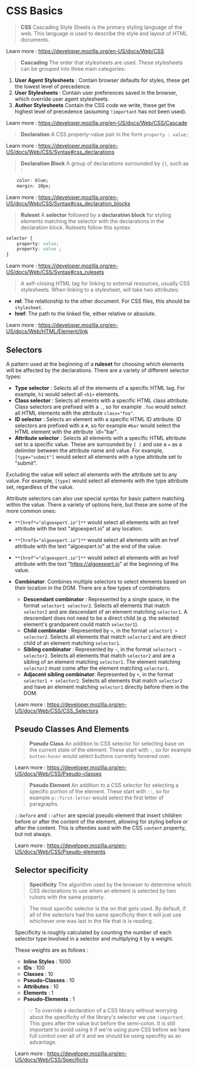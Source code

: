 # CSS Basics

> **CSS**
Cascading Style Sheets is the primary styling language of the web. This language is used to describe the style and layout of HTML documents. 

Learn more : https://developer.mozilla.org/en-US/docs/Web/CSS

> **Cascading**
The order that stylesheets are used. These stylesheets can be grouped into three main categories: 
1. **User Agent Stylesheets** : Contain browser defaults for styles, these get the lowest level of precedence. 
2. **User Stylesheets** : Contain user preferences saved in the browser, which override user agent stylesheets. 
3. **Author Stylesheets** Contain the CSS code we write, these get the highest level of precedence (assuming `!important` has not been used).

Learn more : https://developer.mozilla.org/en-US/docs/Web/CSS/Cascade

> **Declaration**
A CSS property-value pair in the form `property : value;`

Learn more : https://developer.mozilla.org/en-US/docs/Web/CSS/Syntax#css_declarations

> **Declaration Block**
A group of declarations surrounded by `{}`, such as : 

```css
    color: blue; 
    margin: 10px; 
```

Learn more : https://developer.mozilla.org/en-US/docs/Web/CSS/Syntax#css_declaration_blocks

> **Ruleset** 
A **selector** followed by a **declaration block** for styling elements matching the selector with the declarations in the declaration block. Rulesets follow this syntax: 

```css
selector {
    property: value; 
    property: value ; 
}
```

Learn more : https://developer.mozilla.org/en-US/docs/Web/CSS/Syntax#css_rulesets

> **<link>**
A self-closing HTML tag for linking to external resources, usually CSS stylesheets. When linking to a stylesheet, <link> will take two attributes:
- **rel**: The relationship to the other document. For CSS files, this should be `stylesheet`. 
- **href**: The path to the linked file, either relative or absolute. 

Learn more : https://developer.mozilla.org/en-US/docs/Web/HTML/Element/link

## Selectors 
A pattern used at the beginning of a **ruleset** for choosing which elements will be affected by the declarations. There are a variety of different selector types: 

- **Type selector** : Selects all of the elements of a specific HTML tag. For example, `h1` would select all `<h1>` elements. 
- **Class selector** : Selects all ements with a specific HTML class attribute. Class selectors are prefixed with a `.`, so for example `.foo` would select all HTML elements with the attribute `class="foo"`. 
- **ID selector** : Selects an element with a specific HTML ID attribute. ID selectors are prefixed with a `#`, so for example `#bar` would select the HTML element with the attribute `id="bar". 
- **Attribute selector** : Selects all elements with a specific HTML attribute set to a specific value. These are surrounded by `[ ]` and use a `=` as a delimiter between the attribute name and value. For example, `[type="submit"]` would select all elements with a type attribute set to "submit". 

Excluding the value will select all elements with the attribute set to any value. For example, `[type]` would select all elements with the type attribute set, regardless of the value. 

Attribute selectors can also use special syntax for basic pattern matching within the value. There a variety of options here, but these are some of the more common ones: 
- `**[href*="algoexpert.io"]**` would select all elements with an href attribute with the text "algoexpert.io" at any location. 
- `**[href$="algoexpert.io"]**` would select all elements with an href attribute with the text "algoexpert.io" at the end of the value. 
- `**[href^="algoexpert.io"]**` would select all elements with an href attribute with the text "https://algoexpert.io" at the beginning of the value. 

- **Combinator**: Combines multiple selectors to select elements based on their location in the DOM. There are a few types of combinators:
    - **Descendant combinator** : Represented by a single space, in the format `selector1 selector2`. Selects all elements that match `selector2` and are descendant of an element matching `selector1`. A descendant does not need to be a direct child (e.g. the selected element's grandparent could match `selector1`).
    - **Child combinator** : Represented by `>`, in the format `selector1 > selector2`. Selects all elements that match `selector2` and are direct child of an element matching `selector1`.
    - **Sibling combinator** : Represented by `~`, in the format `selector1 ~ selector2`. Selects all elements that match `selector2` and are a sibling of an element matching `selector1`. The element matching `selector2` must come after the element matching `selector1`.
    - **Adjacent sibling combinator**: Represented by `+`, in the format `selector1 + selector2`. Selects all elements that match `selector2` and have an element matching `selector1` directly  before them in the DOM. 

    Learn more : https://developer.mozilla.org/en-US/docs/Web/CSS/CSS_Selectors

    ## Pseudo Classes And Elements

    > **Pseudo Class**
    An addition to CSS selector for selecting base on the current state of the element. These start with `:`, so for example `button:hover` would select buttons currently hovered over. 

    Learn more : https://developer.mozilla.org/en-US/docs/Web/CSS/Pseudo-classes

    > **Pseudo Element**
    An addition to a CSS selector for selecting a specific portion of the element. These start with `::`, so for example `p::first-letter` would select the first letter of paragraphs. 

    `::before` and `::after` are special pseudo element that insert children before or after the content of the element, allowing for styling before or after the content. This is oftenties sued with the CSS `content` property, but not always. 

    Learn more : https://developer.mozilla.org/en-US/docs/Web/CSS/Pseudo-elements

    ## Selector specificity 

    > **Specificity** 
    The algorithm used by the browser to determine which CSS declarations to use when an element is selected by two rulsets with the same property. 

    > The most specific selector is the on that gets used. By default, if all of the selectors had the same specificity then it will just use whichever one was last in the file that is is reading. 

    Specificity is roughly calculated by counting the number of each selector type involved in a selector and multiplying it by a weight. 

    These weights are as follows : 
    - **Inline Styles** : 1000
    - **IDs** : 100
    - **Classes** : 10
    - **Pseudo-Classes** : 10
    - **Attributes** : 10
    - **Elements** : 1
    - **Pseudo-Elements** : 1

     > 💡 To override a declaration of a CSS library without worrying about the specificity of the library's selector we use `!important`. This goes after the value but before the semi-colon. It is still important to avoid using it if we're using pure CSS before we have full control over all of it and we should be using specifity as an advantage. 

    Learn more : https://developer.mozilla.org/en-US/docs/Web/CSS/Specificity

   

